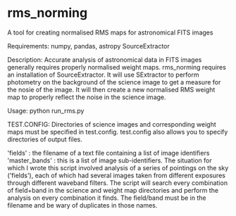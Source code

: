 # rms_norming
A tool for creating normalised RMS maps for astronomical FITS images

Requirements:
numpy, pandas, astropy
SourceExtractor

Description:
Accurate analysis of astronomical data in FITS images generally requires properly normalised weight maps.
rms_norming requires an installation of SourceExtractor. It will use SExtractor to perform photometry on the background
of the science image to get a measure for the nosie of the image. It will then create a new normalised RMS weight map 
to properly reflect the noise in the science image.

Usage:
python run_rms.py

TEST.CONFIG:
Directories of science images and corresponding weight maps must be specified in test.config.
test.config also allows you to specify directories of output files.

'fields' : the filename of a text file containing a list of image identifiers
'master_bands' : this is a list of image sub-identifiers. 
The situation for which I wrote this script involved analysis of a series of pointings on the sky ('fields'), 
each of which had several images taken from different exposures through different waveband filters.
The script will search every combination of field+band in the science and weight map directories and perform the analysis
on every combination it finds. The field/band must be in the filename and be wary of duplicates in those names.

